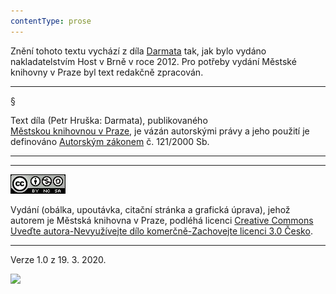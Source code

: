 ```yaml
---
contentType: prose
---
```


Znění tohoto textu vychází z díla [Darmata](https://search.mlp.cz/cz/titul/darmata/3756277/) tak, jak bylo vydáno nakladatelstvím Host v Brně v roce 2012. Pro potřeby vydání Městské knihovny v Praze byl text redakčně zpracován.

* * *

§

Text díla (Petr Hruška: Darmata), publikovaného [Městskou knihovnou v Praze](https://www.mlp.cz/cz/), je vázán autorskými právy a jeho použití je definováno [Autorským zákonem](https://www.mkcr.cz/predpisy-zakonu-709.html) č. 121/2000 Sb.

* * *

* * *

[![](./resources/image001.jpg)](http://creativecommons.org/licenses/by-nc-sa/3.0/cz/)

Vydání (obálka, upoutávka, citační stránka a grafická úprava), jehož autorem je Městská knihovna v Praze, podléhá licenci [Creative Commons Uveďte autora-Nevyužívejte dílo komerčně-Zachovejte licenci 3.0 Česko](https://creativecommons.org/licenses/by-nc-sa/3.0/cz/).

* * *

Verze 1.0 z 19. 3. 2020.

![](../Images/image002.png)
